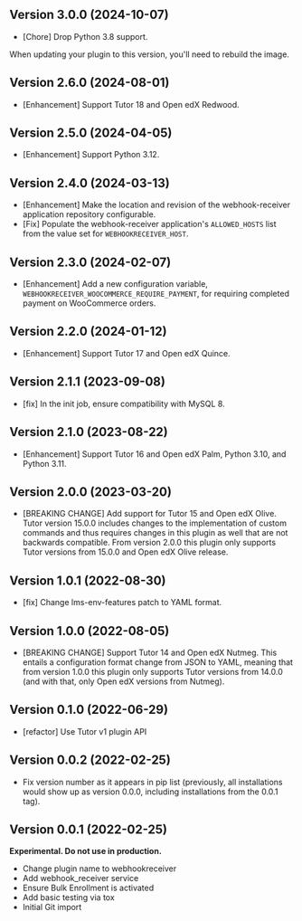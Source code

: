 ## Version 3.0.0 (2024-10-07)

* [Chore] Drop Python 3.8 support.

When updating your plugin to this version, you'll need to rebuild the image.

## Version 2.6.0 (2024-08-01)

* [Enhancement] Support Tutor 18 and Open edX Redwood.

## Version 2.5.0 (2024-04-05)

* [Enhancement] Support Python 3.12.

## Version 2.4.0 (2024-03-13)

* [Enhancement] Make the location and revision of the webhook-receiver application repository configurable.
* [Fix] Populate the webhook-receiver application's `ALLOWED_HOSTS` list from the value set for `WEBHOOKRECEIVER_HOST`.

## Version 2.3.0 (2024-02-07)

* [Enhancement] Add a new configuration variable, `WEBHOOKRECEIVER_WOOCOMMERCE_REQUIRE_PAYMENT`, for requiring completed payment on WooCommerce orders.

## Version 2.2.0 (2024-01-12)

* [Enhancement] Support Tutor 17 and Open edX Quince.

## Version 2.1.1 (2023-09-08)

* [fix] In the init job, ensure compatibility with MySQL 8.

## Version 2.1.0 (2023-08-22)

* [Enhancement] Support Tutor 16 and Open edX Palm, Python 3.10, and Python 3.11.

## Version 2.0.0 (2023-03-20)

* [BREAKING CHANGE] Add support for Tutor 15 and Open edX Olive.
  Tutor version 15.0.0 includes changes to the implementation of
  custom commands and thus requires changes in this plugin as well
  that are not backwards compatible.
  From version 2.0.0 this plugin only supports Tutor versions
  from 15.0.0 and Open edX Olive release.

## Version 1.0.1 (2022-08-30)

* [fix] Change lms-env-features patch to YAML format.

## Version 1.0.0 (2022-08-05)

* [BREAKING CHANGE] Support Tutor 14 and Open edX Nutmeg. This entails
  a configuration format change from JSON to YAML, meaning that from
  version 1.0.0 this plugin only supports Tutor versions from 14.0.0
  (and with that, only Open edX versions from Nutmeg).

## Version 0.1.0 (2022-06-29)

* [refactor] Use Tutor v1 plugin API

## Version 0.0.2 (2022-02-25)

* Fix version number as it appears in pip list (previously, all
  installations would show up as version 0.0.0, including
  installations from the 0.0.1 tag).


## Version 0.0.1 (2022-02-25)

**Experimental. Do not use in production.**

* Change plugin name to webhookreceiver
* Add webhook_receiver service
* Ensure Bulk Enrollment is activated
* Add basic testing via tox
* Initial Git import
